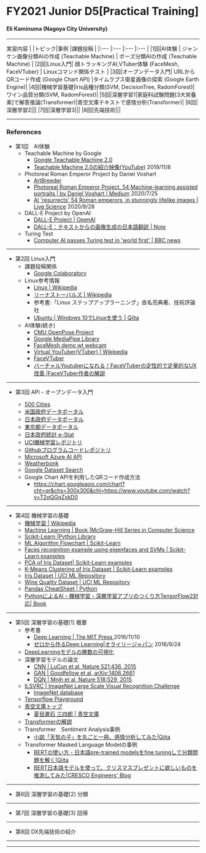 # FY2021 Junior D5[Practical Training]

#### Eli Kaminuma (Nagoya City University)
---
実習内容
|  |トピック|事例 |課題投稿 |
|:--- |:--- |:--- |:--- |
|1回|AI体験 | ジャンケン画像分類AIの作成 (Teachable Machine) | ポーズ分類AIの作成 (Teachable Machine)  |
|2回|Linux入門|  顔トラッキングAI,VTuber体験 (FaceMesh, FaceVTuber) | Linuxコマンド関係テスト  |
|3回|オープンデータ入門|  URLからQRコード作成 (Google Chart API) |タイムラプス衛星画像の探索 (Google Earth Engine)|
|4回|機械学習基礎|Iris品種分類(SVM, DecisionTree, RadomForest)|ワイン品質分類(SVM, RadomForest)|
|5回|深層学習1|家庭科試験問題[3大栄養素]で解答推論(Transformer)|青空文庫テキストで感情分析(Transformer)|
|6回|深層学習2|||
|7回|深層学習3|||
|8回|先端技術|||

---
### References

- 第1回　AI体験
   - Teachable Machine by Google
      - [Google Teachable Machine 2.0](https://teachablemachine.withgoogle.com/) 
      - [Teachable Machine 2.0の紹介映像(YouTube)](https://www.youtube.com/watch?v=T2qQGqZxkD0) 2019/11/8
   - Photoreal Roman Emperor Project by Daniel Voshart
      - [ArtBreeder](https://www.artbreeder.com/)
      - [Photoreal Roman Emperor Project. 54 Machine-learning assisted portraits | by Daniel Voshart | Medium](https://voshart.medium.com/photoreal-roman-emperor-project-236be7f06c8f) 2020/7/25
      - [AI 'resurrects' 54 Roman emperors, in stunningly lifelike images | Live Science](https://www.livescience.com/ai-roman-emperor-portraits.html) 2020/9/28
   - DALL-E Project by OpenAI
      - [DALL-E Project | OpenAI ](https://openai.com/blog/dall-e/) 
      - [DALL-E：テキストからの画像生成の日本語翻訳 | Note ](https://note.com/npaka/n/n412754686518)
   - Turing Test
      - [Computer AI passes Turing test in 'world first' | BBC news](https://www.bbc.com/news/technology-27762088)   
       
---
- 第2回 Linux入門
   - 課題投稿関係
     - [Google Colaboratory](https://colab.research.google.com/)
   - Linux参考情報
       - [Linux | Wikipedia](https://ja.wikipedia.org/wiki/Linux)
       - [リーナストーバルズ | Wikipedia](https://ja.wikipedia.org/wiki/%E3%83%AA%E3%83%BC%E3%83%8A%E3%82%B9%E3%83%BB%E3%83%88%E3%83%BC%E3%83%90%E3%83%AB%E3%82%BA)
       - 参考書:「Linux ステップアップラーニング」沓名亮典著、技術評論社
       - [Ubuntu | Windows 10でLinuxを使う | Qiita ](https://qiita.com/whim0321/items/093fd3bb2dd287a72fba)
   - AI体験(続き)
       - [CMU OpenPose Project](https://github.com/CMU-Perceptual-Computing-Lab/openpose)
       - [Google MediaPipe Library](https://github.com/google/mediapipe)
       - [FaceMesh demo wt webcam](https://viz.mediapipe.dev/demo/face_detection)
       - [Virtual YouTuber(VTuber) | Wikipedia](https://ja.wikipedia.org/wiki/%E3%83%90%E3%83%BC%E3%83%81%E3%83%A3%E3%83%ABYouTuber)
       - [FaceVTuber](https://facevtuber.com/)
       - [バーチャルYoutuberになれる！FaceVTuberの定性的で定量的なUX改善 |FaceVTuber作者の解説](https://qiita.com/kotauchisunsun/items/0e667068213ad04d7164)
---
- 第3回 API・オープンデータ入門

   - [500 Cities](https://nccd.cdc.gov/500_Cities)
   - [米国政府データポータル](https://data.gov/)
   - [日本政府データポータル](https://data.go.jp/)
   - [東京都データポータル](https://catalog.data.metro.tokyo.lg.jp/dataset)
   - [日本政府統計 e-Stat](http://data.e-stat.go.jp/)
   - [UCI機械学習レポジトリ](https://archive.ics.uci.edu/ml/index.php)
   - [Githubプログラムコードレポジトリ](https://github.com/)
   - [Microsoft Azure AI API](https://azure.microsoft.com/ja-jp/services/cognitive-services/computer-vision/)
   - [Weatherbonk](http://www.weatherbonk.com/maps/)
   - [Google Dataset Search](https://datasetsearch.research.google.com/)
   - Google Chart APIを利用したQRコード作成方法
      - https://chart.googleapis.com/chart?cht=qr&chs=300x300&chl=https://www.youtube.com/watch?v=T2qQGqZxkD0

---
- 第4回 機械学習の基礎
    - [機械学習 | Wikipedia](https://ja.wikipedia.org/wiki/機械学習)
    - [Machine Learning | Book |McGraw-Hill Series in Computer Science](http://www.cs.cmu.edu/~tom/mlbook.html)
    -  [Scikit-Learn |Python Library](https://scikit-learn.org/)
    -  [ML Algorithm Flowchart | Scikit-Learn](https://scikit-learn.org/stable/tutorial/machine_learning_map/index.html)
    -  [Faces recognition example using eigenfaces and SVMs | Scikit-Learn examples](https://scikit-learn.org/stable/auto_examples/applications/plot_face_recognition.html)
    -  [PCA of Iris Dataset| Scikit-Learn examples](https://scikit-learn.org/stable/auto_examples/decomposition/plot_pca_vs_lda.html#sphx-glr-auto-examples-decomposition-plot-pca-vs-lda-py)
    -  [K-Means Clustering of Iris Dataset | Scikit-Learn examples](https://scikit-learn.org/stable/auto_examples/cluster/plot_cluster_iris.html#sphx-glr-auto-examples-cluster-plot-cluster-iris-py)
    - [Iris Dataset | UCI ML Repository](https://archive.ics.uci.edu/ml/datasets/Iris)
    - [Wine Quality Dataset | UCI ML Repository](https://archive.ics.uci.edu/ml/datasets/Wine+Quality)
    - [Pandas CheatSheet | Python ](https://qiita.com/s_katagiri/items/4cd7dee37aae7a1e1fc0)
    - [PythonによるAI・機械学習・深層学習アプリのつくり方TensorFlow2対応| Book](https://www.amazon.co.jp/%E3%81%99%E3%81%90%E3%81%AB%E4%BD%BF%E3%81%88%E3%82%8B-%E6%A5%AD%E5%8B%99%E3%81%A7%E5%AE%9F%E8%B7%B5%E3%81%A7%E3%81%8D%E3%82%8B-Python%E3%81%AB%E3%82%88%E3%82%8BAI%E3%83%BB%E6%A9%9F%E6%A2%B0%E5%AD%A6%E7%BF%92%E3%83%BB%E6%B7%B1%E5%B1%A4%E5%AD%A6%E7%BF%92%E3%82%A2%E3%83%97%E3%83%AA%E3%81%AE%E3%81%A4%E3%81%8F%E3%82%8A%E6%96%B9-TensorFlow2%E5%AF%BE%E5%BF%9C-%E3%82%AF%E3%82%B8%E3%83%A9%E9%A3%9B%E8%A1%8C%E6%9C%BA/dp/4802612796/ref=pd_lpo_14_t_0/356-3999262-8812043?_encoding=UTF8&pd_rd_i=4802612796&pd_rd_r=c94f6ad1-0be5-4001-95e7-f3da4a2a425b&pd_rd_w=mExdS&pd_rd_wg=tBWGj&pf_rd_p=dc0198fa-c371-4787-b1e2-96ed0e4d45e8&pf_rd_r=QS9AAK7KZ5XPR01V2GM0&psc=1&refRID=QS9AAK7KZ5XPR01V2GM0)
    
---
- 第5回 深層学習の基礎[1] 概要
    -  参考書
       -  [Deep Learning | The MIT Press ](https://www.amazon.co.jp/Learning-Adaptive-Computation-Machine-English-ebook/dp/B08FH8Y533/ref=sr_1_3?__mk_ja_JP=%E3%82%AB%E3%82%BF%E3%82%AB%E3%83%8A&dchild=1&keywords=Deep+Learning&qid=1620985996&sr=8-3) 2016/11/10
       -  [ゼロから作るDeep Learning|オライリージャパン](https://www.amazon.co.jp/%E3%82%BC%E3%83%AD%E3%81%8B%E3%82%89%E4%BD%9C%E3%82%8BDeep-Learning-%E2%80%95Python%E3%81%A7%E5%AD%A6%E3%81%B6%E3%83%87%E3%82%A3%E3%83%BC%E3%83%97%E3%83%A9%E3%83%BC%E3%83%8B%E3%83%B3%E3%82%B0%E3%81%AE%E7%90%86%E8%AB%96%E3%81%A8%E5%AE%9F%E8%A3%85-%E6%96%8E%E8%97%A4-%E5%BA%B7%E6%AF%85/dp/4873117585/ref=sr_1_1?__mk_ja_JP=%E3%82%AB%E3%82%BF%E3%82%AB%E3%83%8A&dchild=1&keywords=Deep+Learning&qid=1620985996&sr=8-1) 2016/9/24
    -  [DeepLearningモデルの層数の可視化](https://josephpcohen.com/w/visualizing-cnn-architectures-side-by-side-with-mxnet/)
    - 深層学習モデルの論文
      - [CNN | LuCun et al, Nature 521:436, 2015](http://dx.doi.org/10.1038/nature14539)
      -  [GAN | Goodfellow et al, arXiv:1406.2661](https://arxiv.org/abs/1406.2661)
      -  [DQN | Mnih et al, Nature 518:529, 2015](https://www.nature.com/articles/nature14236)
    -  [ILSVRC | ImageNet Large Scale Visual Recognition Challenge](https://www.image-net.org/challenges/LSVRC/)
       -  [ImageNet database](https://www.image-net.org/)
    -  [Tensorflow Playground](https://playground.tensorflow.org/)
    -  [青空文庫トップ](https://www.aozora.gr.jp/)
       -  [夏目漱石 三四郎 | 青空文庫](https://www.aozora.gr.jp/cards/000148/files/794_14946.html) 
    -  [Transformerの解説](https://www.acceluniverse.com/blog/developers/2019/08/attention.html)
    -  Transformer　Sentiment Analysis事例
       -  [小説「天気の子」を丸ごと一冊、感情分析してみた|Qiita](https://qiita.com/toshiyuki_tsutsui/items/10f52c30fe1504b83ba1)
    -  Transformer Masked Language Modelの事例
       -  [BERTの使い方 - 日本語pre-trained modelsをfine tuningして分類問題を解く|Qiita](https://qiita.com/kenta1984/items/7f3a5d859a15b20657f3)
       - [BERT日本語モデルを使って、クリスマスプレゼントに欲しいものを推測してみた|CRESCO Engineers' Blog](https://www.cresco.co.jp/blog/entry/11517/)
---
- 第6回 深層学習の基礎[2] 分類
---
- 第7回 深層学習の基礎[3] 回帰
---
- 第8回 DX先端技術の紹介
-----
----

